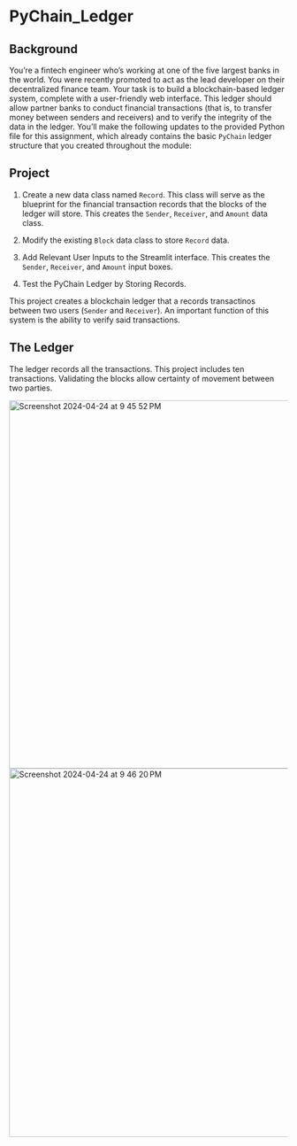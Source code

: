 # PyChain_Ledger

## Background
You’re a fintech engineer who’s working at one of the five largest banks in the world. You were recently promoted to act as the lead developer on their decentralized finance team. Your task is to build a blockchain-based ledger system, complete with a user-friendly web interface. This ledger should allow partner banks to conduct financial transactions (that is, to transfer money between senders and receivers) and to verify the integrity of the data in the ledger.
You’ll make the following updates to the provided Python file for this assignment, which already contains the basic `PyChain` ledger structure that you created throughout the module:


## Project
1. Create a new data class named `Record`. This class will serve as the blueprint for the financial transaction records that the blocks of the ledger will store. This creates the `Sender`, `Receiver`, and `Amount` data class. 

2. Modify the existing `Block` data class to store `Record` data. 

3. Add Relevant User Inputs to the Streamlit interface. This creates the `Sender`, `Receiver`, and `Amount` input boxes. 

4. Test the PyChain Ledger by Storing Records.

This project creates a blockchain ledger that a records transactinos between two users (`Sender` and `Receiver`). An important function of this system is the ability to verify said transactions. 

## The Ledger
The ledger records all the transactions. This project includes ten transactions. Validating the blocks allow certainty of movement between two parties. 

<img width="665" alt="Screenshot 2024-04-24 at 9 45 52 PM" src="https://github.com/gerxxoo/PyChain_Ledger/assets/151468004/52666a65-80d0-433f-a028-0f652a685ca8">

<img width="666" alt="Screenshot 2024-04-24 at 9 46 20 PM" src="https://github.com/gerxxoo/PyChain_Ledger/assets/151468004/d526eb46-c034-486b-bfcf-f486069f3ccf">
